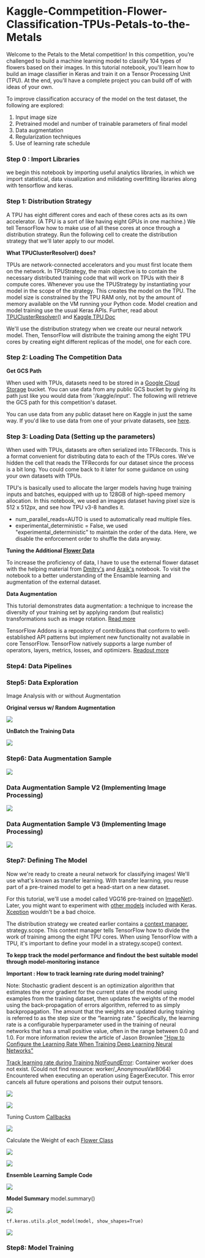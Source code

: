 # Kaggle-Commpetition-Flower-Classification-TPUs-Petals-to-the-Metals
Welcome to the Petals to the Metal competition! In this competition, you’re challenged to build a machine learning model to classify 104 types of flowers based on their images. In this tutorial notebook, you'll learn how to build an image classifier in Keras and train it on a Tensor Processing Unit (TPU). At the end, you'll have a complete project you can build off of with ideas of your own.

To improve classification accuracy of the model on the test dataset, the following are explored:

1. Input image size
2. Pretrained model and number of trainable parameters of final model
3. Data augmentation
4. Regularization techniques
5. Use of learning rate schedule

### Step 0 : Import Libraries

we begin this notebook by importing useful analytics libraries, in which we import statistical, data visualization and milidating overfitting libraries along with tensorflow and keras.

### Step 1: Distribution Strategy

A TPU has eight different cores and each of these cores acts as its own accelerator. (A TPU is a sort of like having eight GPUs in one machine.) We tell TensorFlow how to make use of all these cores at once through a distribution strategy. Run the following cell to create the distribution strategy that we'll later apply to our model.

<b> What TPUClusterResolver() does? </b>

TPUs are network-connected accelerators and you must first locate them on the network. In TPUStrategy, the main objective is to contain the necessary distributed training code that will work on TPUs with their 8 compute cores. Whenever you use the TPUStrategy by instantiating your model in the scope of the strategy. This creates the model on the TPU. The model size is constrained by the TPU RAM only, not by the amount of memory available on the VM running your Python code. Model creation and model training use the usual Keras APIs. Further, read about [TPUClusterResolver()](https://www.tensorflow.org/api_docs/python/tf/distribute/cluster_resolver/ClusterResolver) and [Kaggle TPU Doc](https://www.kaggle.com/docs/tpu)

We'll use the distribution strategy when we create our neural network model. Then, TensorFlow will distribute the training among the eight TPU cores by creating eight different replicas of the model, one for each core.

### Step 2: Loading The Competition Data

<b> Get GCS Path </b>

When used with TPUs, datasets need to be stored in a [Google Cloud Storage](https://cloud.google.com/storage/) bucket. You can use data from any public GCS bucket by giving its path just like you would data from '/kaggle/input'. The following will retrieve the GCS path for this competition's dataset.

You can use data from any public dataset here on Kaggle in just the same way. If you'd like to use data from one of your private datasets, see [here](https://www.kaggle.com/docs/tpu#tpu3pt5).

### Step 3: Loading Data (Setting up the parameters)

When used with TPUs, datasets are often serialized into TFRecords. This is a format convenient for distributing data to each of the TPUs cores. We've hidden the cell that reads the TFRecords for our dataset since the process is a bit long. You could come back to it later for some guidance on using your own datasets with TPUs.

TPU's is basically used to allocate the larger models having huge training inputs and batches, equipped with up to 128GB of high-speed memory allocation. In this notebook, we used an images dataset having pixel size is 512 x 512px, and see how TPU v3-8 handles it.

* num_parallel_reads=AUTO is used to automatically read multiple files.
* experimental_deterministic = False, we used "experimental_deterministic" to maintain the order of the data. Here, we disable the enforcement order to shuffle the data anyway.

<b> Tuning the Additional [Flower Data](https://www.kaggle.com/kirillblinov/tf-flower-photo-tfrec) </b>

To increase the proficiency of data, I have to use the external flower dataset with the helping material from [Dmitry's](https://www.kaggle.com/dmitrynokhrin/densenet201-aug-additional-data) and [Araik's](https://www.kaggle.com/atamazian/fc-ensemble-external-data-effnet-densenet) notebook. To visit the notebook to a better understanding of the Ensamble learning and augmentation of the external dataset.

<b> Data Augmentation </b>

This tutorial demonstrates data augmentation: a technique to increase the diversity of your training set by applying random (but realistic) transformations such as image rotation. [Read more](https://www.tensorflow.org/tutorials/images/data_augmentation)

TensorFlow Addons is a repository of contributions that conform to well-established API patterns but implement new functionality not available in core TensorFlow. TensorFlow natively supports a large number of operators, layers, metrics, losses, and optimizers. [Readout more](https://github.com/tensorflow/addons)

### Step4: Data Pipelines
### Step5: Data Exploration

Image Analysis with or without Augmentation

<b> Original versus w/ Random Augmentation </b>

![](/Images/1.png)

<b> UnBatch the Training Data </b>

![](/Images/2.png)

### Step6: Data Augmentation Sample

![](/Images/3.png)

### Data Augmentation Sample V2 (Implementing Image Processing)

![](/Images/4.png)

### Data Augmentation Sample V3 (Implementing Image Processing)

![](/Images/5.png)

### Step7: Defining The Model

Now we're ready to create a neural network for classifying images! We'll use what's known as transfer learning. With transfer learning, you reuse part of a pre-trained model to get a head-start on a new dataset.

For this tutorial, we'll use a model called VGG16 pre-trained on [ImageNet](https://image-net.org/)). Later, you might want to experiment with [other models](https://www.tensorflow.org/api_docs/python/tf/keras/applications) included with Keras. [Xception](https://www.tensorflow.org/api_docs/python/tf/keras/applications/xception/Xception) wouldn't be a bad choice.

The distribution strategy we created earlier contains a [context manager](https://docs.python.org/3/reference/compound_stmts.html#with), strategy.scope. This context manager tells TensorFlow how to divide the work of training among the eight TPU cores. When using TensorFlow with a TPU, it's important to define your model in a strategy.scope() context.

<b> To kepp track the model performance and findout the best suitable model through model-monitoring instance </b>

<b> Important : How to track learning rate during model training? </b>

Note: Stochastic gradient descent is an optimization algorithm that estimates the error gradient for the current state of the model using examples from the training dataset, then updates the weights of the model using the back-propagation of errors algorithm, referred to as simply backpropagation. The amount that the weights are updated during training is referred to as the step size or the “learning rate.” Specifically, the learning rate is a configurable hyperparameter used in the training of neural networks that has a small positive value, often in the range between 0.0 and 1.0. For more information review the article of Jason Brownlee ["How to Configure the Learning Rate When Training Deep Learning Neural Networks"](https://machinelearningmastery.com/learning-rate-for-deep-learning-neural-networks/)

[Track learning rate during Training NotFoundError](https://stackoverflow.com/questions/49127214/keras-how-to-output-learning-rate-onto-tensorboard): Container worker does not exist. (Could not find resource: worker/_AnonymousVar8064) Encountered when executing an operation using EagerExecutor. This error cancels all future operations and poisons their output tensors.

![](https://stackoverflow.com/questions/49127214/keras-how-to-output-learning-rate-onto-tensorboard)

![](/Images/6.png)

Tuning Custom [Callbacks](https://www.tensorflow.org/guide/keras/custom_callback)

![](/Images/7.png)

Calculate the Weight of each [Flower Class](https://www.kaggle.com/xuanzhihuang/flower-classification-densenet-201)

![](/Images/8.png)

![](/Images/9.png)

<b> Ensemble Learning Sample Code </b>

![](/Images/10.png)

<b> Model Summary </b>
model.summary()

![](/Images/11.png)

```
tf.keras.utils.plot_model(model, show_shapes=True)
```

![](/Images/12.png)

### Step8: Model Training

